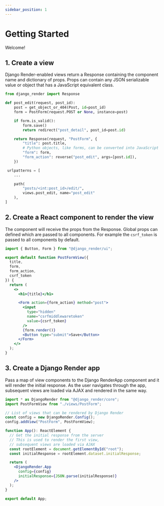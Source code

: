 ```yaml
---
sidebar_position: 1
---
```


# Getting Started

Welcome!


## 1. Create a view

Django Render-enabled views return a Response containing the component
name and dictionary of props. Props can contain any JSON serializable
value or object that has a JavaScript equivalent class.

```python title="views.py
from django_render import Response

def post_edit(request, post_id):
    post = get_object_or_404(Post, id=post_id)
    form = PostForm(request.POST or None, instance=post)

    if form.is_valid():
        form.save()
        return redirect("post_detail", post_id=post.id)

    return Response(request, "PostForm", {
        "title": post.title,
        # Python objects, like forms, can be converted into JavaScript objects
        "form": form,
        "form_action": reverse("post_edit", args=[post.id]),
    })
```

```python title="urls.py"
 urlpatterns = [
    ...

    path(
        "posts/<int:post_id>/edit/",
        views.post_edit, name="post_edit"
    ),
]
```

## 2. Create a React component to render the view

The component will receive the props from the Response. Global props
can defined which are passed to all components. For example the
`csrf_token` is passed to all components by default.

```jsx title="PostForm.jsx"
import { Button, Form } from "@django_render/ui";

export default function PostFormView({
  title,
  form,
  form_action,
  csrf_token
}) {
  return (
    <>
      <h1>{title}</h1>

      <Form action={form_action} method="post">
        <input
          type="hidden"
          name="csrfmiddlewaretoken"
          value={csrf_token}
        />
        {form.render()}
        <Button type="submit">Save</Button>
      </Form>
    </>
  );
}
```

## 3. Create a Django Render app

Pass a map of view components to the Django RenderApp component and it
will render the initial response. As the user navigates through the
app, subsequent views are loaded via AJAX and rendered in the same
way.

```jsx title="app.jsx"
import * as DjangoRender from "@django_render/core";
import PostFormView from "./views/PostForm";

// List of views that can be rendered by Django Render
const config = new DjangoRender.Config();
config.addView("PostForm", PostFormView);

function App(): ReactElement {
  // Get the initial response from the server
  // This is used to render the first view,
  // subsequent views are loaded via AJAX
  const rootElement = document.getElementById("root");
  const initialResponse = rootElement.dataset.initialResponse;

  return (
    <DjangoRender.App
      config={config}
      initialResponse={JSON.parse(initialResponse)}
    />
  );
}

export default App;
```
